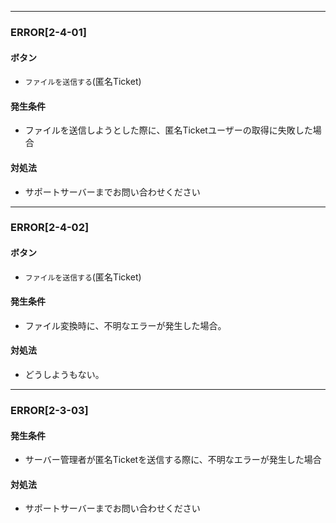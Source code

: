 
---

### ERROR[2-4-01]
#### ボタン
- `ファイルを送信する`(匿名Ticket)
#### 発生条件
- ファイルを送信しようとした際に、匿名Ticketユーザーの取得に失敗した場合
#### 対処法
- サポートサーバーまでお問い合わせください

---

### ERROR[2-4-02]
#### ボタン
- `ファイルを送信する`(匿名Ticket)
#### 発生条件
- ファイル変換時に、不明なエラーが発生した場合。
#### 対処法
- どうしようもない。

---

### ERROR[2-3-03]
#### 発生条件
- サーバー管理者が匿名Ticketを送信する際に、不明なエラーが発生した場合
#### 対処法
- サポートサーバーまでお問い合わせください